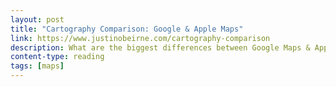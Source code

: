 ```yaml
---
layout: post
title: "Cartography Comparison: Google & Apple Maps"
link: https://www.justinobeirne.com/cartography-comparison
description: What are the biggest differences between Google Maps & Apple Maps? (2016)
content-type: reading
tags: [maps]
---
```

